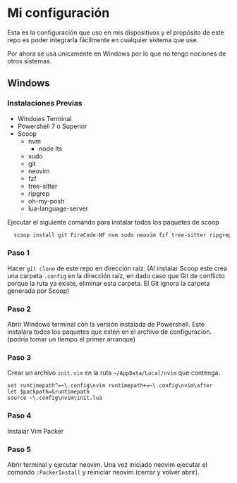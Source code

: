 # Mi configuración

Esta es la configuración que uso en mis dispositivos y el propósito de este repo es poder integrarla fácilmente en cualquier sistema que use.

Por ahora se usa únicamente en Windows por lo que no tengo nociones de otros sistemas.

## Windows

### Instalaciones Previas

- Windows Terminal
- Powershell 7 o Superior
- Scoop
  - nvm
    - node lts
  - sudo
  - git
  - neovim
  - fzf
  - tree-sitter
  - ripgrep
  - oh-my-posh
  - lua-language-server

Ejecutar el siguiente comando para instalar todos los paquetes de scoop

```Powershell
  scoop install git FiraCode-NF nvm sudo neovim fzf tree-sitter ripgrep oh-my-posh lua-language-server gcc terminal-icons
```

### Paso 1

Hacer `git clone` de este repo en dirección raíz. (Al instalar Scoop este crea una carpeta `.config` en la dirección raíz, en dado caso que Git de conflicto porque la ruta ya existe, eliminar esta carpeta. El Git ignora la carpeta generada por Scoop)

### Paso 2

Abrir Windows terminal con la versión instalada de Powershell. Este instalara todos los paquetes que estén en el archivo de configuración. (podría tomar un tiempo el primer arranque)

### Paso 3

Crear un archivo `init.vim` en la ruta `~/AppData/Local/nvim` que contenga:

```vim
set runtimepath^=~\.config\nvim runtimepath+=~\.config\nvim\after
let $packpath=&runtimepath
source ~\.config\nvim\init.lua
```

### Paso 4

Instalar Vim Packer

### Paso 5

Abrir terminal y ejecutar neovim. Una vez iniciado neovim ejecutar el comando `:PackerInstall` y reiniciar neovim (cerrar y volver abrir).

